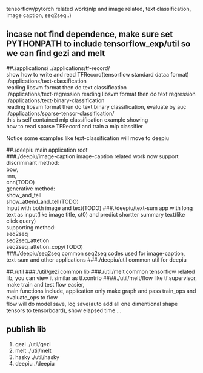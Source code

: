tensorflow/pytorch related work(nlp and image related, text classification, image caption, seq2seq..)   

## incase not find dependence, make sure set PYTHONPATH to include tensorflow_exp/util so we can find gezi and melt
##./applications/ 
./applications/tf-record/  
show how to write and read TFRecord(tensorflow standard dataa format)   
./applications/text-classification  
reading libsvm format then do text classification    
./applications/text-regression
reading libsvm format then do text regression  
./applications/text-binary-classification  
reading libsvm format then do text binary classification, evaluate by auc  
./applications/sparse-tensor-classification/  
this is self contained mlp classification example showing   
how to read sparse TFRecord and train a mlp classifier 

Notice some examples like text-classification will move to deepiu

##./deepiu
main application root  
###./deepiu/image-caption
image-caption related work now support    
discriminant method:  
bow,  
rnn,  
cnn(TODO)  
generative method:  
show_and_tell  
show_attend_and_tell(TODO)  
Input with both image and text(TODO) 
###./deepiu/text-sum
app with long text as input(like image title, ct0) and predict shortter summary text(like click query)  
supporting method:  
seq2seq  
seq2seq_attetion     
seq2seq_attetion_copy(TODO)    
###./deepiu/seq2seq 
common seq2seq codes used for image-caption, text-sum and other applications
###./deepiu/util
common util for deepiu  

##./util
###./util/gezi
common lib 
###./util/melt
common tensorflow related lib, you can view it similar as tf.contrib
####./util/melt/flow
like  tf.supervisor, make train and test flow easier,  
main functions include, application only make graph and pass train_ops and evaluate_ops to flow  
flow will do model save, log save(auto add all one dimentional shape tensors to tensorboard), show elapsed time ...  

## publish lib
1. gezi ./util/gezi 
2. melt ./util/melt
3. hasky ./util/hasky  
4. deepiu ./deepiu  
